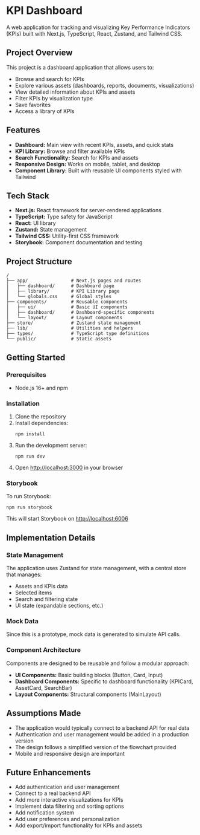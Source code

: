 # KPI Dashboard

A web application for tracking and visualizing Key Performance Indicators (KPIs) built with Next.js, TypeScript, React, Zustand, and Tailwind CSS.

## Project Overview

This project is a dashboard application that allows users to:

- Browse and search for KPIs
- Explore various assets (dashboards, reports, documents, visualizations)
- View detailed information about KPIs and assets
- Filter KPIs by visualization type
- Save favorites
- Access a library of KPIs

## Features

- **Dashboard:** Main view with recent KPIs, assets, and quick stats
- **KPI Library:** Browse and filter available KPIs
- **Search Functionality:** Search for KPIs and assets
- **Responsive Design:** Works on mobile, tablet, and desktop
- **Component Library:** Built with reusable UI components styled with Tailwind

## Tech Stack

- **Next.js:** React framework for server-rendered applications
- **TypeScript:** Type safety for JavaScript
- **React:** UI library
- **Zustand:** State management
- **Tailwind CSS:** Utility-first CSS framework
- **Storybook:** Component documentation and testing

## Project Structure

```
/
├── app/                # Next.js pages and routes
│   ├── dashboard/      # Dashboard page
│   ├── library/        # KPI Library page
│   └── globals.css     # Global styles
├── components/         # Reusable components
│   ├── ui/             # Basic UI components
│   ├── dashboard/      # Dashboard-specific components
│   └── layout/         # Layout components
├── store/              # Zustand state management
├── lib/                # Utilities and helpers
├── types/              # TypeScript type definitions
└── public/             # Static assets
```

## Getting Started

### Prerequisites

- Node.js 16+ and npm

### Installation

1. Clone the repository
2. Install dependencies:
   ```
   npm install
   ```
3. Run the development server:
   ```
   npm run dev
   ```
4. Open [http://localhost:3000](http://localhost:3000) in your browser

### Storybook

To run Storybook:

```
npm run storybook
```

This will start Storybook on [http://localhost:6006](http://localhost:6006)

## Implementation Details

### State Management

The application uses Zustand for state management, with a central store that manages:

- Assets and KPIs data
- Selected items
- Search and filtering state
- UI state (expandable sections, etc.)

### Mock Data

Since this is a prototype, mock data is generated to simulate API calls.

### Component Architecture

Components are designed to be reusable and follow a modular approach:

- **UI Components:** Basic building blocks (Button, Card, Input)
- **Dashboard Components:** Specific to dashboard functionality (KPICard, AssetCard, SearchBar)
- **Layout Components:** Structural components (MainLayout)

## Assumptions Made

- The application would typically connect to a backend API for real data
- Authentication and user management would be added in a production version
- The design follows a simplified version of the flowchart provided
- Mobile and responsive design are important

## Future Enhancements

- Add authentication and user management
- Connect to a real backend API
- Add more interactive visualizations for KPIs
- Implement data filtering and sorting options
- Add notification system
- Add user preferences and personalization
- Add export/import functionality for KPIs and assets
